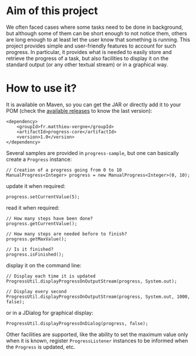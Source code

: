 # Aim of this project

We often faced cases where some tasks need to be done in background, but although some of them can be short enough to not notice them, others are long enough to at least let the user know that something is running. This project provides simple and user-friendly features to account for such progress. In particular, it provides what is needed to easily store and retrieve the progress of a task, but also facilities to display it on the standard output (or any other textual stream) or in a graphical way.

# How to use it?

It is available on Maven, so you can get the JAR or directly add it to your POM (check the [available releases](https://github.com/matthieu-vergne/Progress/releases) to know the last version):
```
<dependency>
    <groupId>fr.matthieu-vergne</groupId>
    <artifactId>progress-core</artifactId>
    <version>1.0</version>
</dependency>
```

Several samples are provided in `progress-sample`, but one can basically create a `Progress` instance:
```
// Creation of a progress going from 0 to 10
ManualProgress<Integer> progress = new ManualProgress<Integer>(0, 10);
```
update it when required:
```
progress.setCurrentValue(5);
```
read it when required:
```
// How many steps have been done?
progress.getCurrentValue();

// How many steps are needed before to finish?
progress.getMaxValue();

// Is it finished?
progress.isFinished();
```
display it on the command line:
```
// Display each time it is updated
ProgressUtil.displayProgressOnOutputStream(progress, System.out);

// Display every second
ProgressUtil.displayProgressOnOutputStream(progress, System.out, 1000, false);
```
or in a JDialog for graphical display:
```
ProgressUtil.displayProgressOnDialog(progress, false);
```

Other facilities are supported, like the ability to set the maximum value only when it is known, register `ProgressListener` instances to be informed when the `Progress` is updated, etc.